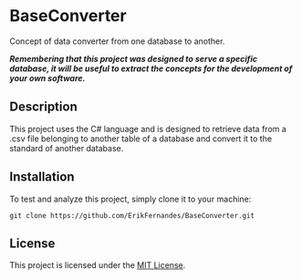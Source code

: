 # BaseConverter

Concept of data converter from one database to another.

***Remembering that this project was designed to serve a specific database, it will be useful to extract the concepts for the development of your own software.***


## Description

This project uses the C# language and is designed to retrieve data from a .csv file belonging to another table of a database and convert it to the standard of another database.


## Installation

To test and analyze this project, simply clone it to your machine:
```
git clone https://github.com/ErikFernandes/BaseConverter.git
```

## License

This project is licensed under the [MIT License](https://spdx.org/licenses/MIT.html).
